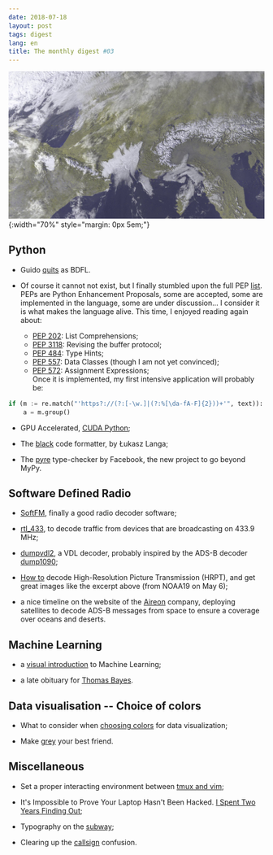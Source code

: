 ```yaml
---
date: 2018-07-18
layout: post
tags: digest
lang: en
title: The monthly digest #03
---
```


![NOAA over Europe](/images/noaa_excerpt.png){:width="70%" style="margin: 0px 5em;"}

## Python

- Guido [quits](https://mail.python.org/pipermail/python-committers/2018-July/005664.html) as BDFL.

- Of course it cannot not exist, but I finally stumbled upon the full PEP [list](https://www.python.org/dev/peps/). PEPs are Python Enhancement Proposals, some are accepted, some are implemented in the language, some are under discussion... I consider it is what makes the language alive. This time, I enjoyed reading again about:
    - [PEP 202](https://www.python.org/dev/peps/pep-0202/): List Comprehensions;
    - [PEP 3118](https://www.python.org/dev/peps/pep-3118/): Revising the buffer protocol;
    - [PEP 484](https://www.python.org/dev/peps/pep-0484/): Type Hints;
    - [PEP 557](https://www.python.org/dev/peps/pep-0557/): Data Classes (though I am not yet convinced);
    - [PEP 572](https://www.python.org/dev/peps/pep-0572/): Assignment Expressions;  
    Once it is implemented, my first intensive application will probably be:

```python
if (m := re.match("'https?://(?:[-\w.]|(?:%[\da-fA-F]{2}))+'", text)):
    a = m.group()
```

- GPU Accelerated, [CUDA Python](https://developer.nvidia.com/how-to-cuda-python);

- The [black](https://github.com/ambv/black) code formatter, by Łukasz Langa;

- The [pyre](https://pyre-check.org/) type-checker by Facebook, the new project to go beyond MyPy.

## Software Defined Radio

- [SoftFM](https://github.com/jorisvr/SoftFM), finally a good radio decoder software;

- [rtl_433](https://github.com/merbanan/rtl_433), to decode traffic from devices that are broadcasting on 433.9 MHz;

- [dumpvdl2](https://github.com/szpajder/dumpvdl2), a VDL decoder, probably inspired by the ADS-B decoder [dump1090](https://github.com/MalcolmRobb/dump1090/);

- [How to](https://tynet.eu/blog/how-to-receive-hrpt) decode High-Resolution Picture Transmission (HRPT), and get great images like the excerpt above (from NOAA19 on May 6);

- a nice timeline on the website of the [Aireon](https://aireon.com/timeline/) company, deploying satellites to decode ADS-B messages from space to ensure a coverage over oceans and deserts.


## Machine Learning

- a [visual introduction](http://www.r2d3.us/visual-intro-to-machine-learning-part-2/) to Machine Learning;

- a late obituary for [Thomas Bayes](https://www.the-tls.co.uk/articles/public/thomas-bayes-science-crisis/).

## Data visualisation -- Choice of colors

- What to consider when [choosing colors](https://blog.datawrapper.de/colors/) for data visualization;

- Make [grey](http://www.visualisingdata.com/2015/01/make-grey-best-friend/) your best friend.





## Miscellaneous

- Set a proper interacting environment between [tmux and vim](https://blog.bugsnag.com/tmux-and-vim/);

- It's Impossible to Prove Your Laptop Hasn't Been Hacked. [I Spent Two Years Finding Out](https://theintercept.com/2018/04/28/computer-malware-tampering/);

- Typography on the [subway](https://blog.prototypr.io/typography-on-the-subway-a-trip-around-the-world-463788a76a57);

- Clearing up the [callsign](https://blog.flightradar24.com/blog/clearing-up-call-sign-confusion/) confusion.
